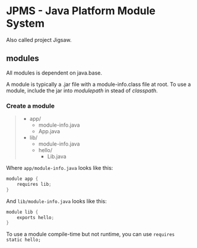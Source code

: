 # JPMS - Java Platform Module System
Also called project Jigsaw.


## modules
All modules is dependent on java.base.

A module is typically a .jar file with a module-info.class file at root.
To use a module, include the jar into *modulepath* in stead of *classpath*.

### Create a module
> - app/
>    - module-info.java
>    - App.java
> - lib/
>    - module-info.java
>    - hello/
>        - Lib.java

Where `app/module-info.java` looks like this: 
```java
module app {
    requires lib;
} 
```

And `lib/module-info.java` looks like this:
```java
module lib {
    exports hello; 
}
```

To use a module compile-time but not runtime, you can use `requires static hello;`

